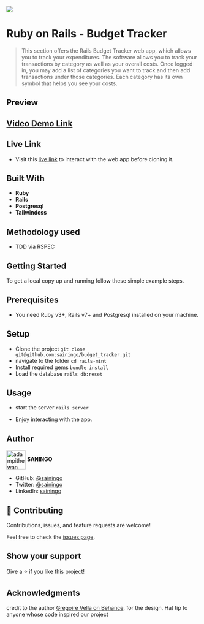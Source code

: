 ![](https://img.shields.io/badge/Microverse-blueviolet)
# Ruby on Rails - Budget Tracker

> This section offers the Rails Budget Tracker web app, which allows you to track your expenditures. The software allows you to track your transactions by category as well as your overall costs. Once logged in, you may add a list of categories you want to track and then add transactions under those categories. Each category has its own symbol that helps you see your costs.

## Preview

## [Video Demo Link](https://www.loom.com/share/d61e8c6e45f94437b25aa2985e77d8e4)

## Live Link

- Visit this [live link](https://budgetr-tracker.herokuapp.com) to interact with the web app before cloning it.


## Built With

- **Ruby**
- **Rails**
- **Postgresql**
- **Tailwindcss**

## Methodology used
- TDD via RSPEC

## Getting Started
To get a local copy up and running follow these simple example steps.


## Prerequisites

- You need Ruby v3+, Rails v7+ and Postgresql installed on your machine.

## Setup
- Clone the project `git clone git@github.com:sainingo/budget_tracker.git`
- navigate to the folder `cd rails-mint`
- Install required gems `bundle install`
- Load the database `rails db:reset`

## Usage
- start the server `rails server`

- Enjoy interacting with the app.

## Author

<a href="https://github.com/sainingo" target="blank"><img align="center"
      src="https://avatars.githubusercontent.com/u/32932447?s=40&v=4"
      alt="adampithewan" height="50" width="50"/></a> **SANINGO**

- GitHub: [@sainingo](https://github.com/sainingo)
- Twitter: [@sainingo](https://www.linkedin.com/in/sainingo/)
- LinkedIn: [sainingo](https://twitter.com/saningoInn)

## 🤝 Contributing

Contributions, issues, and feature requests are welcome!

Feel free to check the [issues page](https://github.com/Benmuiruri/budget_tracker/issues).

## Show your support

Give a ⭐️ if you like this project!

## Acknowledgments
credit to the author [Gregoire Vella on Behance](https://www.behance.net/gregoirevella). for the design.
Hat tip to anyone whose code inspired our project
